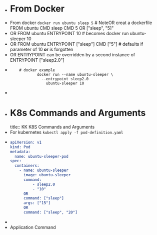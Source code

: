 - # From Docker
- From docker `docker run ubuntu sleep 5` # NoteOR creat a dockerfile FROM ubuntu CMD sleep CMD 5 OR ["sleep", "5]"
- OR FROM ubuntu ENTRYPOINT 10 # becomes docker run ubuntu-sleeper 10
- OR FROM ubuntu ENTRYPOINT ["sleep"] CMD ["5"] # defaults if parameter of 10 **or** is forgotten
- OR ENTRYPOINT can be overridden by a second instance of ENTRYPOINT ["sleep2.0"]
- ```
      # docker example
              docker run --name ubuntu-sleeper \
              	--entrypoint sleep2.0
                  ubuntu-sleeper 10
    ```
-
- # K8s Commands and Arguments
  title:: KK K8S Commands and Arguments
- For kubernetes `kubectl apply -f pod-definition.yaml`
- ```cmake
  apiVersion: v1
  kind: Pod
  metadata:
  	name: ubuntu-sleeper-pod
  spec:
  	containers:
      - name: ubuntu-sleeper
        image: ubuntu-sleeper
        command:
        	- sleep2.0
        	- "10"
        OR
        command: ["sleep"]
        args: ["15"]
        OR
        command: ["sleep", "20"]
  ```
-
- Application Command